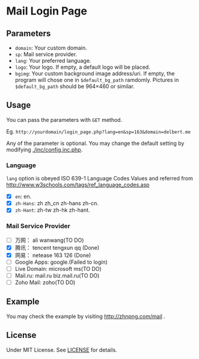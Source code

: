# Mail Login Page

## Parameters

- `domain`: Your custom domain.
- `sp`: Mail service provider.
- `lang`: Your preferred language.
- `logo`: Your logo. If empty, a default logo will be placed.
- `bgimg`: Your custom background image address/uri. If empty, the program will chose one in `$default_bg_path` ramdomly. Pictures in `$default_bg_path` should be 964&times;460 or similar.

## Usage

You can pass the parameters with `GET` method.

Eg. `http://yourdomain/login_page.php?lang=en&sp=163&domain=delbert.me`

Any of the parameter is optional. You may change the default setting by modifying [./inc/config.inc.php](./inc/config.inc.php).

### Language

`lang` option is obeyed ISO 639-1 Language Codes Values and referred from http://www.w3schools.com/tags/ref_language_codes.asp
- [x] `en`: en.
- [x] `zh-Hans`: zh zh_cn zh-hans zh-cn.
- [x] `zh-Hant`: zh-tw zh-hk zh-hant.

### Mail Service Provider

- [ ] 万网： ali wanwang(TO DO)
- [x] 腾讯： tencent tengxun qq (Done)
- [x] 网易： netease 163 126 (Done)
- [ ] Google Apps: google.(Failed to login)
- [ ] Live Domain: microsoft ms(TO DO)
- [ ] Mail.ru: mail.ru biz.mail.ru(TO DO)
- [ ] Zoho Mail: zoho(TO DO)

## Example

You may check the example by visiting http://zhnpng.com/mail .

## License

Under MIT License. See [LICENSE](./LICENSE) for details.
